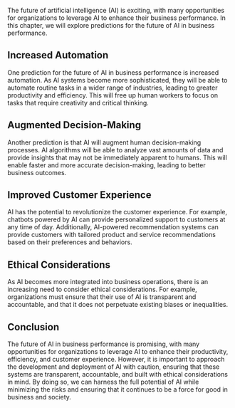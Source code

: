 
The future of artificial intelligence (AI) is exciting, with many opportunities for organizations to leverage AI to enhance their business performance. In this chapter, we will explore predictions for the future of AI in business performance.

Increased Automation
--------------------

One prediction for the future of AI in business performance is increased automation. As AI systems become more sophisticated, they will be able to automate routine tasks in a wider range of industries, leading to greater productivity and efficiency. This will free up human workers to focus on tasks that require creativity and critical thinking.

Augmented Decision-Making
-------------------------

Another prediction is that AI will augment human decision-making processes. AI algorithms will be able to analyze vast amounts of data and provide insights that may not be immediately apparent to humans. This will enable faster and more accurate decision-making, leading to better business outcomes.

Improved Customer Experience
----------------------------

AI has the potential to revolutionize the customer experience. For example, chatbots powered by AI can provide personalized support to customers at any time of day. Additionally, AI-powered recommendation systems can provide customers with tailored product and service recommendations based on their preferences and behaviors.

Ethical Considerations
----------------------

As AI becomes more integrated into business operations, there is an increasing need to consider ethical considerations. For example, organizations must ensure that their use of AI is transparent and accountable, and that it does not perpetuate existing biases or inequalities.

Conclusion
----------

The future of AI in business performance is promising, with many opportunities for organizations to leverage AI to enhance their productivity, efficiency, and customer experience. However, it is important to approach the development and deployment of AI with caution, ensuring that these systems are transparent, accountable, and built with ethical considerations in mind. By doing so, we can harness the full potential of AI while minimizing the risks and ensuring that it continues to be a force for good in business and society.
